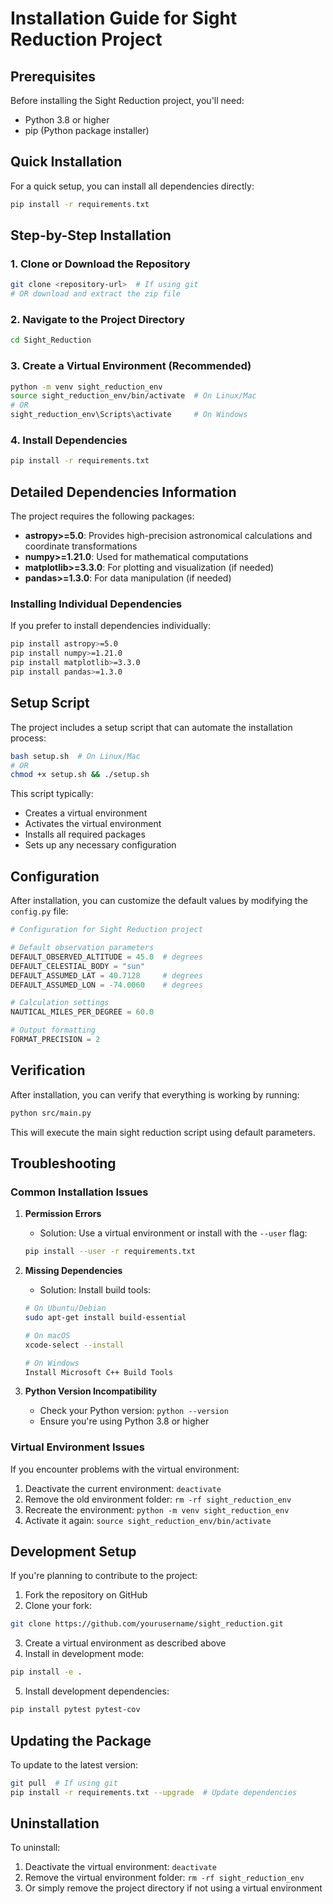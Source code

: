 # Installation Guide for Sight Reduction Project

## Prerequisites

Before installing the Sight Reduction project, you'll need:
- Python 3.8 or higher
- pip (Python package installer)

## Quick Installation

For a quick setup, you can install all dependencies directly:

```bash
pip install -r requirements.txt
```

## Step-by-Step Installation

### 1. Clone or Download the Repository

```bash
git clone <repository-url>  # If using git
# OR download and extract the zip file
```

### 2. Navigate to the Project Directory

```bash
cd Sight_Reduction
```

### 3. Create a Virtual Environment (Recommended)

```bash
python -m venv sight_reduction_env
source sight_reduction_env/bin/activate  # On Linux/Mac
# OR
sight_reduction_env\Scripts\activate     # On Windows
```

### 4. Install Dependencies

```bash
pip install -r requirements.txt
```

## Detailed Dependencies Information

The project requires the following packages:

- **astropy>=5.0**: Provides high-precision astronomical calculations and coordinate transformations
- **numpy>=1.21.0**: Used for mathematical computations
- **matplotlib>=3.3.0**: For plotting and visualization (if needed)
- **pandas>=1.3.0**: For data manipulation (if needed)

### Installing Individual Dependencies

If you prefer to install dependencies individually:

```bash
pip install astropy>=5.0
pip install numpy>=1.21.0
pip install matplotlib>=3.3.0
pip install pandas>=1.3.0
```

## Setup Script

The project includes a setup script that can automate the installation process:

```bash
bash setup.sh  # On Linux/Mac
# OR
chmod +x setup.sh && ./setup.sh
```

This script typically:
- Creates a virtual environment
- Activates the virtual environment
- Installs all required packages
- Sets up any necessary configuration

## Configuration

After installation, you can customize the default values by modifying the `config.py` file:

```python
# Configuration for Sight Reduction project

# Default observation parameters
DEFAULT_OBSERVED_ALTITUDE = 45.0  # degrees
DEFAULT_CELESTIAL_BODY = "sun"
DEFAULT_ASSUMED_LAT = 40.7128     # degrees
DEFAULT_ASSUMED_LON = -74.0060    # degrees

# Calculation settings
NAUTICAL_MILES_PER_DEGREE = 60.0

# Output formatting
FORMAT_PRECISION = 2
```

## Verification

After installation, you can verify that everything is working by running:

```bash
python src/main.py
```

This will execute the main sight reduction script using default parameters.

## Troubleshooting

### Common Installation Issues

1. **Permission Errors**
   - Solution: Use a virtual environment or install with the `--user` flag:
   ```bash
   pip install --user -r requirements.txt
   ```

2. **Missing Dependencies**
   - Solution: Install build tools:
   ```bash
   # On Ubuntu/Debian
   sudo apt-get install build-essential
   
   # On macOS
   xcode-select --install
   
   # On Windows
   Install Microsoft C++ Build Tools
   ```

3. **Python Version Incompatibility**
   - Check your Python version: `python --version`
   - Ensure you're using Python 3.8 or higher

### Virtual Environment Issues

If you encounter problems with the virtual environment:

1. Deactivate the current environment: `deactivate`
2. Remove the old environment folder: `rm -rf sight_reduction_env`
3. Recreate the environment: `python -m venv sight_reduction_env`
4. Activate it again: `source sight_reduction_env/bin/activate`

## Development Setup

If you're planning to contribute to the project:

1. Fork the repository on GitHub
2. Clone your fork:
```bash
git clone https://github.com/yourusername/sight_reduction.git
```
3. Create a virtual environment as described above
4. Install in development mode:
```bash
pip install -e .
```
5. Install development dependencies:
```bash
pip install pytest pytest-cov
```

## Updating the Package

To update to the latest version:

```bash
git pull  # If using git
pip install -r requirements.txt --upgrade  # Update dependencies
```

## Uninstallation

To uninstall:

1. Deactivate the virtual environment: `deactivate`
2. Remove the virtual environment folder: `rm -rf sight_reduction_env`
3. Or simply remove the project directory if not using a virtual environment